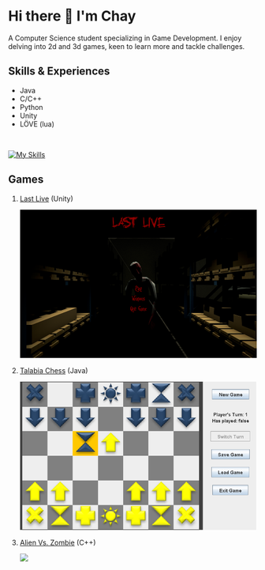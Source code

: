 # Hi there 👋 I'm Chay

A Computer Science student specializing in Game Development. I enjoy delving into 2d and 3d games, keen to learn more and tackle challenges.

## Skills & Experiences
- Java
- C/C++
- Python
- Unity
- LÖVE (lua)
<br>  

[![My Skills](https://skillicons.dev/icons?i=java,c,cpp,py,lua,unity,flask)](https://skillicons.dev)

## Games
1. [Last Live](https://github.com/chaywn/Last-Live) (Unity)  
   <!--![Last Live](https://github.com/chaywn/Last-Live/blob/4aaf0dc5436683b83e820ddc95a943c7974929b2/Screenshots/Title%20Scene_Screenshot.png)
   -->
   <img src="https://github.com/chaywn/Last-Live/blob/4aaf0dc5436683b83e820ddc95a943c7974929b2/Screenshots/Title%20Scene_Screenshot.png" height="300">

   
3. [Talabia Chess](https://github.com/chaywn/Talabia-Chess) (Java)  
   <!--![Talabia Chess](https://github.com/chaywn/Talabia-Chess/blob/2ae0d2099cc0170f42b9bc53231ccf0a81684b4d/Screenshots/piece-switch-after.png)
   -->
   <img src="https://github.com/chaywn/Talabia-Chess/blob/2ae0d2099cc0170f42b9bc53231ccf0a81684b4d/Screenshots/piece-switch-after.png" height="300">

   
5. [Alien Vs. Zombie](https://github.com/chaywn/Alien-vs.-Zombie) (C++)  
   <!--![Alien Vs. Zombie](https://github.com/chaywn/Alien-vs.-Zombie/blob/0ecd626b8705840cb236fd91e4e0b73b2c7678a1/screenshots/game-dashboard.png)
   -->
   <img src="https://github.com/chaywn/Alien-vs.-Zombie/blob/0ecd626b8705840cb236fd91e4e0b73b2c7678a1/screenshots/game-dashboard.png" height="300">




<!--
**chaywn/chaywn** is a ✨ _special_ ✨ repository because its `README.md` (this file) appears on your GitHub profile.

Here are some ideas to get you started:

- 🔭 I’m currently working on ...
- 🌱 I’m currently learning ...
- 👯 I’m looking to collaborate on ...
- 🤔 I’m looking for help with ...
- 💬 Ask me about ...
- 📫 How to reach me: ...
- 😄 Pronouns: ...
- ⚡ Fun fact: ...


[![Anurag's GitHub stats](https://github-readme-stats.vercel.app/api?username=chaywn)](https://github.com/anuraghazra/github-readme-stats)
![Top Langs](https://github-readme-stats.vercel.app/api/top-langs/?username=chaywn&hide_progress=true)

-->
